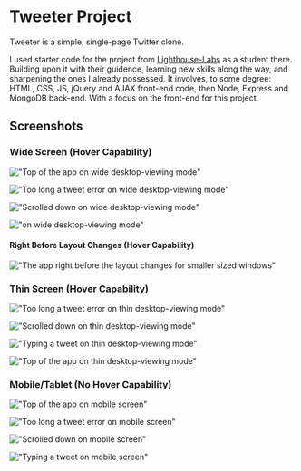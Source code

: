 # Tweeter Project

Tweeter is a simple, single-page Twitter clone.

I used starter code for the project from [Lighthouse-Labs](https://github.com/lighthouse-labs) as a student there. Building upon it with their guidence, learning new skills along the way, and sharpening the ones I already possessed. It involves, to some degree: HTML, CSS, JS, jQuery and AJAX front-end code, then Node, Express and MongoDB back-end. With a focus on the front-end for this project.

## Screenshots


### Wide Screen (Hover Capability)


!["Top of the app on wide desktop-viewing mode"](https://github.com/TeyyaM/tweeter/blob/master/docs/desktop.png)

!["Too long a tweet error on wide desktop-viewing mode"](https://github.com/TeyyaM/tweeter/blob/master/docs/desktop-long-error.png)

!["Scrolled down on wide desktop-viewing mode"](https://github.com/TeyyaM/tweeter/blob/master/docs/desktop-scrolldown.png)

!["on wide desktop-viewing mode"](https://github.com/TeyyaM/tweeter/blob/master/docs/desktop-typing.png)

#### Right Before Layout Changes (Hover Capability)

!["The app right before the layout changes for smaller sized windows"](https://github.com/TeyyaM/tweeter/blob/master/docs/desktop-small.png)


### Thin Screen (Hover Capability)


!["Too long a tweet error on thin desktop-viewing mode"](https://github.com/TeyyaM/tweeter/blob/master/docs/desktop-xsmall-long-error.png)

!["Scrolled down on thin desktop-viewing mode"](https://github.com/TeyyaM/tweeter/blob/master/docs/desktop-xsmall-scroll.png)

!["Typing a tweet on thin desktop-viewing mode"](https://github.com/TeyyaM/tweeter/blob/master/docs/desktop-xsmall-typing.png)

!["Top of the app on thin desktop-viewing mode"](https://github.com/TeyyaM/tweeter/blob/master/docs/desktop-xsmall.png)


### Mobile/Tablet (No Hover Capability)


!["Top of the app on mobile screen"](https://github.com/TeyyaM/tweeter/blob/master/docs/mobile-top-of-screen.png)

!["Too long a tweet error on mobile screen"](https://github.com/TeyyaM/tweeter/blob/master/docs/mobile-error.png)

!["Scrolled down on mobile screen"](https://github.com/TeyyaM/tweeter/blob/master/docs/mobile-scrolldown.png)

!["Typing a tweet on mobile screen"](https://github.com/TeyyaM/tweeter/blob/master/docs/mobile-typing.png)


